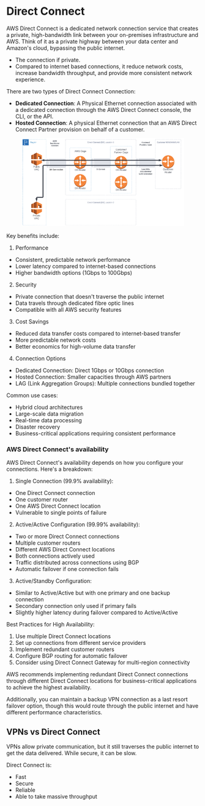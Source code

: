 # Direct Connect

AWS Direct Connect is a dedicated network connection service that creates a private, high-bandwidth link between your on-premises infrastructure and AWS. Think of it as a private highway between your data center and Amazon's cloud, bypassing the public internet.

* The connection if private.
* Compared to internet based connections, it reduce network costs, increase bandwidth throughput, and provide more consistent network experience.

There are two types of Direct Connect Connection:

* **Dedicated Connection**: A Physical Ethernet connection associated with a dedicated connection through the AWS Direct Connect console, the CLI, or the API.
* **Hosted Connection**: A physical Ethernet connection that an AWS Direct Connect Partner provision on behalf of a customer.&#x20;

<figure><img src="../../../../../.gitbook/assets/image (25) (1).png" alt=""><figcaption></figcaption></figure>



Key benefits include:

1. Performance

* Consistent, predictable network performance
* Lower latency compared to internet-based connections
* Higher bandwidth options (1Gbps to 100Gbps)

2. Security

* Private connection that doesn't traverse the public internet
* Data travels through dedicated fibre optic lines
* Compatible with all AWS security features

3. Cost Savings

* Reduced data transfer costs compared to internet-based transfer
* More predictable network costs
* Better economics for high-volume data transfer

4. Connection Options

* Dedicated Connection: Direct 1Gbps or 10Gbps connection
* Hosted Connection: Smaller capacities through AWS partners
* LAG (Link Aggregation Groups): Multiple connections bundled together

Common use cases:

* Hybrid cloud architectures
* Large-scale data migration
* Real-time data processing
* Disaster recovery
* Business-critical applications requiring consistent performance

### AWS Direct Connect's availability

AWS Direct Connect's availability depends on how you configure your connections. Here's a breakdown:

1. Single Connection (99.9% availability):

* One Direct Connect connection
* One customer router
* One AWS Direct Connect location
* Vulnerable to single points of failure

2. Active/Active Configuration (99.99% availability):

* Two or more Direct Connect connections
* Multiple customer routers
* Different AWS Direct Connect locations
* Both connections actively used
* Traffic distributed across connections using BGP
* Automatic failover if one connection fails

3. Active/Standby Configuration:

* Similar to Active/Active but with one primary and one backup connection
* Secondary connection only used if primary fails
* Slightly higher latency during failover compared to Active/Active

Best Practices for High Availability:

1. Use multiple Direct Connect locations
2. Set up connections from different service providers
3. Implement redundant customer routers
4. Configure BGP routing for automatic failover
5. Consider using Direct Connect Gateway for multi-region connectivity

AWS recommends implementing redundant Direct Connect connections through different Direct Connect locations for business-critical applications to achieve the highest availability.

Additionally, you can maintain a backup VPN connection as a last resort failover option, though this would route through the public internet and have different performance characteristics.





## VPNs vs Direct Connect

VPNs allow private communication, but it still traverses the public internet to get the data delivered. While secure, it can be slow.

Direct Connect is:

* Fast
* Secure
* Reliable
* Able to take massive throughput
